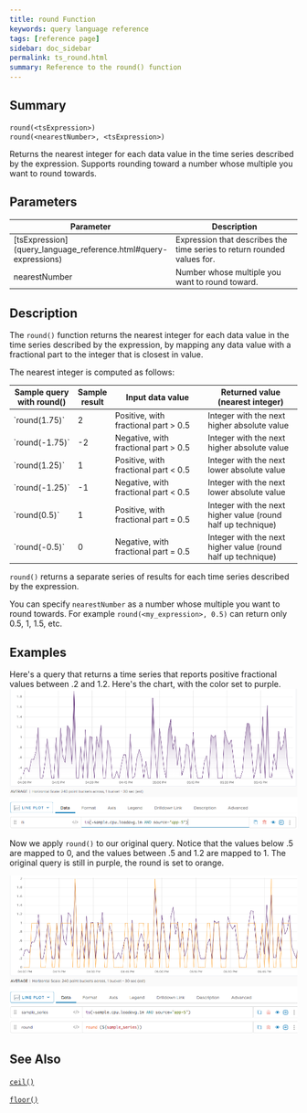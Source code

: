 ```yaml
---
title: round Function
keywords: query language reference
tags: [reference page]
sidebar: doc_sidebar
permalink: ts_round.html
summary: Reference to the round() function
---
```

## Summary
```
round(<tsExpression>)
round(<nearestNumber>, <tsExpression>)
```
Returns the nearest integer for each data value in the time series described by the expression. Supports rounding toward a number whose multiple you want to round towards.

## Parameters
<table>
<tbody>
<thead>
<tr><th width="20%">Parameter</th><th width="80%">Description</th></tr>
</thead>
<tr>
<td markdown="span"> [tsExpression](query_language_reference.html#query-expressions)</td>
<td>Expression that describes the time series to return rounded values for. </td></tr>
<tr>
<td markdown="span">nearestNumber</td>
<td>Number whose multiple you want to round toward. </td></tr>
</tbody>
</table>


## Description

The `round()` function returns the nearest integer for each data value in the time series described by the expression, by mapping any data value with a fractional part to the integer that is closest in value.

The nearest integer is computed as follows:

<table>
<tbody>
<thead>
<tr><th width="20%">Sample query with round()</th><th width="10%">Sample result</th><th width="35%">Input data value</th><th width="35%">Returned value (nearest integer)</th></tr>
</thead>
<tr><td markdown="span">`round(1.75)`</td> <td>2 </td> <td>Positive, with fractional part &gt; 0.5</td><td>Integer with the next higher absolute value</td></tr>
<tr><td markdown="span">`round(-1.75)`</td><td>-2 </td> <td>Negative, with fractional part &gt; 0.5</td><td>Integer with the next higher absolute value</td></tr>
<tr><td markdown="span">`round(1.25)`</td><td>1 </td> <td>Positive, with fractional part &lt; 0.5</td><td>Integer with the next lower absolute value</td></tr>
<tr><td markdown="span">`round(-1.25)`</td><td>-1 </td> <td>Negative, with fractional part &lt; 0.5</td><td>Integer with the next lower absolute value</td></tr>
<tr><td markdown="span">`round(0.5)`</td><td>1 </td> <td>Positive, with fractional part = 0.5</td><td>Integer with the next higher value (round half up technique)</td></tr>
<tr><td markdown="span">`round(-0.5)`</td><td>0 </td> <td>Negative, with fractional part = 0.5</td><td>Integer with the next higher value (round half up technique)</td></tr>
</tbody>
</table>

`round()` returns a separate series of results for each time series described by the expression.

You can specify `nearestNumber` as a number whose multiple you want to round towards. For example
`round(<my_expression>, 0.5)` can return only 0.5, 1, 1.5, etc.

## Examples

Here's a query that returns a time series that reports positive fractional values between .2 and 1.2. Here's the chart, with the color set to purple.
![round before](images/ts_round_before.png)

Now we apply `round()` to our original query. Notice that the values below .5 are mapped to 0, and the values between .5 and 1.2 are mapped to 1. The original query is still in purple, the round is set to orange.

![round after](images/ts_round_after.png)

## See Also

[`ceil()`](ts_ceil.html)

[`floor()`](ts_floor.html)
